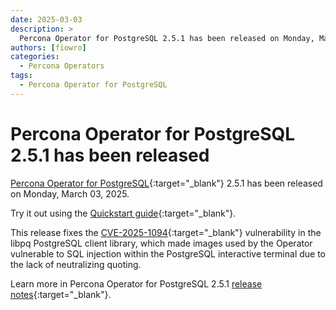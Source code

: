 ```yaml
---
date: 2025-03-03
description: >
  Percona Operator for PostgreSQL 2.5.1 has been released on Monday, March 03, 2025.
authors: [fiowro]
categories:
  - Percona Operators
tags:
  - Percona Operator for PostgreSQL
---
```


# Percona Operator for PostgreSQL 2.5.1 has been released

<!-- more -->

[Percona Operator for PostgreSQL](https://docs.percona.com/percona-operator-for-postgresql/2.0/){:target="_blank"} 2.5.1 has been released on Monday, March 03, 2025.

Try it out using the [Quickstart guide](https://docs.percona.com/percona-operator-for-postgresql/2.0/quickstart.html){:target="_blank"}.

This release fixes the [CVE-2025-1094](https://www.postgresql.org/support/security/CVE-2025-1094/){:target="_blank"} vulnerability in the libpq PostgreSQL client library, which made images used by the Operator vulnerable to SQL injection within the PostgreSQL interactive terminal due to the lack of neutralizing quoting.

Learn more in Percona Operator for PostgreSQL 2.5.1 [release notes](https://docs.percona.com/percona-operator-for-postgresql/2.0/ReleaseNotes/Kubernetes-Operator-for-PostgreSQL-RN2.5.1.html){:target="_blank"}.
